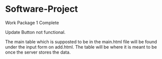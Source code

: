# Software-Project

Work Package 1 Complete

Update Button not functional.

The main table which is supposted to be in the main.html file will be found under the input form on add.html. The table will be where it is meant to be once the server stores the data.
